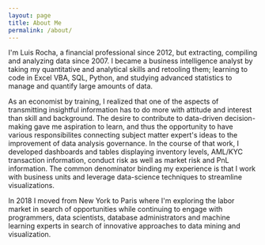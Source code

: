```yaml
---
layout: page
title: About Me
permalink: /about/
---
```


I'm Luis Rocha, a financial professional since 2012, but extracting, compiling and analyzing data since 2007. I became a business intelligence analyst by taking my quantitative and analytical skills and retooling them; learning to code in Excel VBA, SQL, Python, and studying advanced statistics to manage and quantify large amounts of data.

As an economist by training, I realized that one of the aspects of transmitting insightful information has to do more with attitude and interest than skill and background. The desire to contribute to data-driven decision-making gave me aspiration to learn, and thus the opportunity to have various responsibilites connecting subject matter expert's ideas to the improvement of data analysis governance. In the course of that work, I developed dashboards and tables displaying inventory levels, AML/KYC transaction information, conduct risk as well as market risk and PnL information. The common denominator binding my experience is that I work with business units and leverage data-science techniques to streamline visualizations.

In 2018 I moved from New York to Paris where I'm exploring the labor market in search of opportunities while continuing to engage with programmers, data scientists, database administrators and machine learning experts in search of innovative approaches to data mining and visualization.
